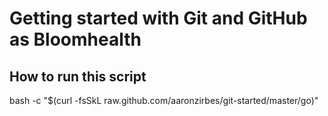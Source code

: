Getting started with Git and GitHub as Bloomhealth
==================================================

How to run this script
----------------------

bash -c "$(curl -fsSkL raw.github.com/aaronzirbes/git-started/master/go)"

